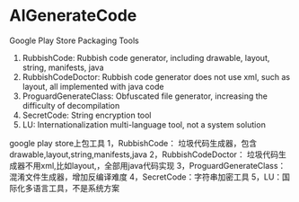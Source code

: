 # AIGenerateCode


Google Play Store Packaging Tools
1. RubbishCode: Rubbish code generator, including drawable, layout, string, manifests, java
2. RubbishCodeDoctor: Rubbish code generator does not use xml, such as layout, all implemented with java code
3. ProguardGenerateClass: Obfuscated file generator, increasing the difficulty of decompilation
4. SecretCode: String encryption tool
5. LU: Internationalization multi-language tool, not a system solution



google play store上包工具
1，RubbishCode： 垃圾代码生成器，包含drawable,layout,string,manifests,java
2，RubbishCodeDoctor： 垃圾代码生成器不用xml,比如layout,，全部用java代码实现
3，ProguardGenerateClass： 混淆文件生成器，增加反编译难度
4，SecretCode：字符串加密工具
5，LU：国际化多语言工具，不是系统方案

